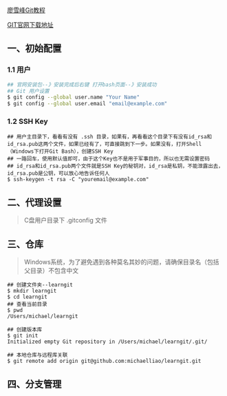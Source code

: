 [廖雪峰Git教程](https://www.liaoxuefeng.com/wiki/896043488029600)

[GIT官网下载地址](https://git-scm.com/downloads)

## 一、初始配置

### 1.1 用户

```sh
## 官网安装包--》安装完成后右键 打开bash页面--》安装成功
## Git 用户设置
$ git config --global user.name "Your Name"
$ git config --global user.email "email@example.com"
```

### 1.2 SSH Key

```shell
## 用户主目录下，看看有没有 .ssh 目录，如果有，再看看这个目录下有没有id_rsa和id_rsa.pub这两个文件，如果已经有了，可直接跳到下一步。如果没有，打开Shell（Windows下打开Git Bash），创建SSH Key
## 一路回车，使用默认值即可，由于这个Key也不是用于军事目的，所以也无需设置密码
## id_rsa和id_rsa.pub两个文件就是SSH Key的秘钥对，id_rsa是私钥，不能泄露出去，id_rsa.pub是公钥，可以放心地告诉任何人
$ ssh-keygen -t rsa -C "youremail@example.com"
```

## 二、代理设置

> C盘用户目录下 .gitconfig 文件



## 三、仓库

> Windows系统，为了避免遇到各种莫名其妙的问题，请确保目录名（包括父目录）不包含中文

```shell
## 创建文件夹--learngit
$ mkdir learngit
$ cd learngit
## 查看当前目录
$ pwd
/Users/michael/learngit

## 创建版本库
$ git init
Initialized empty Git repository in /Users/michael/learngit/.git/

## 本地仓库与远程库关联
$ git remote add origin git@github.com:michaelliao/learngit.git
```



## 四、分支管理



